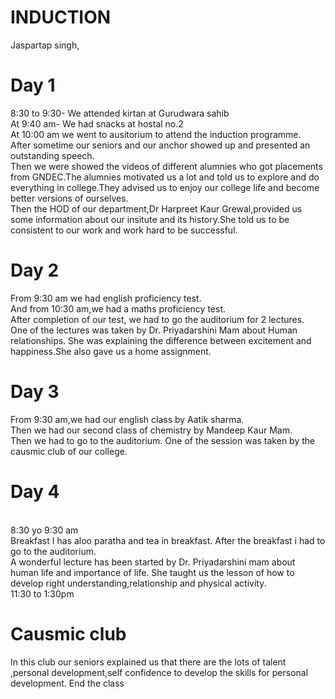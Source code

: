 # INDUCTION
Jaspartap singh,<br>
<h1>Day 1</h1>
8:30 to 9:30- We attended kirtan at Gurudwara sahib<br>
At 9:40 am- We had snacks at hostal no.2<br>
At 10:00 am we went to ausitorium to attend the induction programme.<br>
After sometime our seniors and our anchor showed up and presented an outstanding speech.<br>
Then we were showed the videos of different alumnies who got placements from GNDEC.The alumnies motivated us a lot and told us to explore and do everything in college.They advised us to enjoy our college life and become better versions of ourselves.<br>
Then the HOD of our department,Dr Harpreet Kaur Grewal,provided us some information about our insitute and its history.She told us to be consistent to our work and work hard to be successful.
<h1>Day 2</h1>
From 9:30 am we had english proficiency test.
<br>And from 10:30 am,we had a maths proficiency test.<br>
After completion of our test, we had to go the auditorium for 2 lectures.
<br>One of the lectures was taken by Dr. Priyadarshini Mam about Human relationships.
She was explaining the difference between excitement and happiness.She also gave us a home assignment.
<h1>Day 3</h1>
From 9:30 am,we had our english class by Aatik sharma.<br>
Then we had our second class of chemistry by Mandeep Kaur Mam.<br>
Then we had to go to the auditorium.
One of the session was taken by the causmic club of our college.
<h1>Day 4</h1>
<br>
8:30 yo 9:30 am
<br>
Breakfast
I has aloo paratha and tea in breakfast.
After the breakfast i had to go to the auditorium.
<br>
A wonderful lecture has been started by Dr. Priyadarshini mam about human life and importance of life.
She taught us the lesson of how to develop right understanding,relationship and physical activity.
<br>
11:30 to 1:30pm
<br>
<h1>Causmic club</h1>
In this club our seniors explained us that there are the lots of talent ,personal development,self confidence to develop the skills for personal development.
End the class
